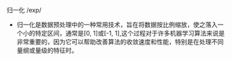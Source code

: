 归一化/exp/-  归一化是数据预处理中的一种常用技术，旨在将数据按比例缩放，使之落入一个小的特定区间，通常是[0, 1]或[-1, 1],这个过程对于许多机器学习算法来说是非常重要的，因为它可以帮助改善算法的收敛速度和性能，特别是在处理不同量纲或量级的特征时。